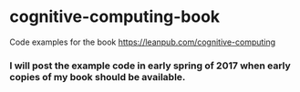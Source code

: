 # cognitive-computing-book
Code examples for the book https://leanpub.com/cognitive-computing

### I will post the example code in early spring of 2017 when early copies of my book should be available.
